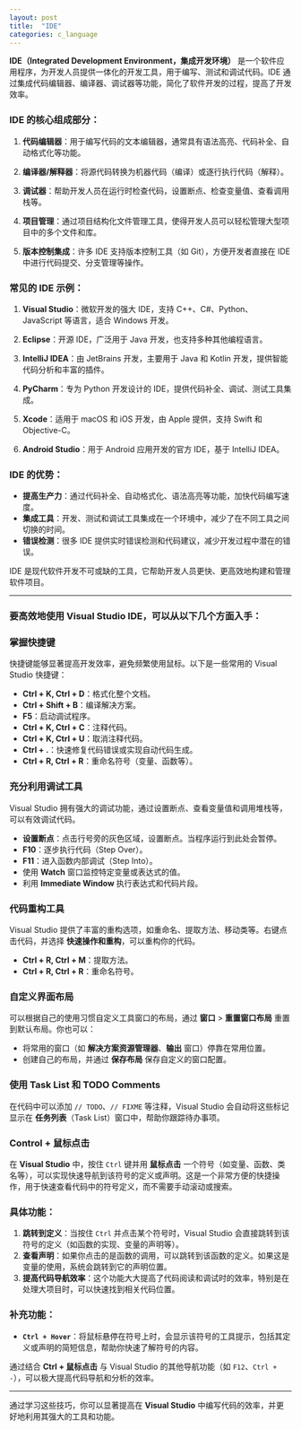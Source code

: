 ```yaml
---
layout: post
title:  "IDE"
categories: c_language
---
```


**IDE（Integrated Development Environment，集成开发环境）** 是一个软件应用程序，为开发人员提供一体化的开发工具，用于编写、测试和调试代码。IDE 通过集成代码编辑器、编译器、调试器等功能，简化了软件开发的过程，提高了开发效率。

### IDE 的核心组成部分：
1. **代码编辑器**：用于编写代码的文本编辑器，通常具有语法高亮、代码补全、自动格式化等功能。
   
2. **编译器/解释器**：将源代码转换为机器代码（编译）或逐行执行代码（解释）。
   
3. **调试器**：帮助开发人员在运行时检查代码，设置断点、检查变量值、查看调用栈等。

4. **项目管理**：通过项目结构化文件管理工具，使得开发人员可以轻松管理大型项目中的多个文件和库。

5. **版本控制集成**：许多 IDE 支持版本控制工具（如 Git），方便开发者直接在 IDE 中进行代码提交、分支管理等操作。

### 常见的 IDE 示例：
1. **Visual Studio**：微软开发的强大 IDE，支持 C++、C#、Python、JavaScript 等语言，适合 Windows 开发。
   
2. **Eclipse**：开源 IDE，广泛用于 Java 开发，也支持多种其他编程语言。

3. **IntelliJ IDEA**：由 JetBrains 开发，主要用于 Java 和 Kotlin 开发，提供智能代码分析和丰富的插件。

4. **PyCharm**：专为 Python 开发设计的 IDE，提供代码补全、调试、测试工具集成。

5. **Xcode**：适用于 macOS 和 iOS 开发，由 Apple 提供，支持 Swift 和 Objective-C。

6. **Android Studio**：用于 Android 应用开发的官方 IDE，基于 IntelliJ IDEA。

### IDE 的优势：
- **提高生产力**：通过代码补全、自动格式化、语法高亮等功能，加快代码编写速度。
- **集成工具**：开发、测试和调试工具集成在一个环境中，减少了在不同工具之间切换的时间。
- **错误检测**：很多 IDE 提供实时错误检测和代码建议，减少开发过程中潜在的错误。

IDE 是现代软件开发不可或缺的工具，它帮助开发人员更快、更高效地构建和管理软件项目。  

---  
  
  
  
  


### 要高效地使用 **Visual Studio** IDE，可以从以下几个方面入手：  


###  **掌握快捷键**
快捷键能够显著提高开发效率，避免频繁使用鼠标。以下是一些常用的 Visual Studio 快捷键：

- **Ctrl + K, Ctrl + D**：格式化整个文档。
- **Ctrl + Shift + B**：编译解决方案。
- **F5**：启动调试程序。
- **Ctrl + K, Ctrl + C**：注释代码。
- **Ctrl + K, Ctrl + U**：取消注释代码。
- **Ctrl + .**：快速修复代码错误或实现自动代码生成。
- **Ctrl + R, Ctrl + R**：重命名符号（变量、函数等）。



###  **充分利用调试工具**
Visual Studio 拥有强大的调试功能，通过设置断点、查看变量值和调用堆栈等，可以有效调试代码。
- **设置断点**：点击行号旁的灰色区域，设置断点。当程序运行到此处会暂停。
- **F10**：逐步执行代码（Step Over）。
- **F11**：进入函数内部调试（Step Into）。
- 使用 **Watch** 窗口监控特定变量或表达式的值。
- 利用 **Immediate Window** 执行表达式和代码片段。



###  **代码重构工具**
Visual Studio 提供了丰富的重构选项，如重命名、提取方法、移动类等。右键点击代码，并选择 **快速操作和重构**，可以重构你的代码。
- **Ctrl + R, Ctrl + M**：提取方法。
- **Ctrl + R, Ctrl + R**：重命名符号。


###  **自定义界面布局**
可以根据自己的使用习惯自定义工具窗口的布局，通过 **窗口** > **重置窗口布局** 重置到默认布局。你也可以：
- 将常用的窗口（如 **解决方案资源管理器**、**输出** 窗口）停靠在常用位置。
- 创建自己的布局，并通过 **保存布局** 保存自定义的窗口配置。



###  **使用 Task List 和 TODO Comments**
在代码中可以添加 `// TODO`、`// FIXME` 等注释，Visual Studio 会自动将这些标记显示在 **任务列表**（Task List）窗口中，帮助你跟踪待办事项。

### **Control +  鼠标点击**
在 **Visual Studio** 中，按住 `Ctrl` 键并用 **鼠标点击** 一个符号（如变量、函数、类名等），可以实现快速导航到该符号的定义或声明。这是一个非常方便的快捷操作，用于快速查看代码中的符号定义，而不需要手动滚动或搜索。

### 具体功能：
1. **跳转到定义**：当按住 `Ctrl` 并点击某个符号时，Visual Studio 会直接跳转到该符号的定义（如函数的实现、变量的声明等）。
2. **查看声明**：如果你点击的是函数的调用，可以跳转到该函数的定义。如果这是变量的使用，系统会跳转到它的声明位置。
3. **提高代码导航效率**：这个功能大大提高了代码阅读和调试时的效率，特别是在处理大项目时，可以快速找到相关代码位置。

### 补充功能：
- **`Ctrl + Hover`**：将鼠标悬停在符号上时，会显示该符号的工具提示，包括其定义或声明的简短信息，帮助你快速了解符号的内容。
  
通过结合 **Ctrl + 鼠标点击** 与 Visual Studio 的其他导航功能（如 `F12`、`Ctrl + -`），可以极大提高代码导航和分析的效率。

---

通过学习这些技巧，你可以显著提高在 **Visual Studio** 中编写代码的效率，并更好地利用其强大的工具和功能。
